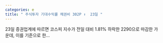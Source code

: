 ```yaml
---
categories: e
title: " 주식투자 기대수익률 채권비 302P ↑  23일 "
---
```

 23일 증권업계에 따르면 코스피 지수가 전일 대비 1.81% 하락한 2290으로 마감한 가운데, 이를 기준으로 한... 